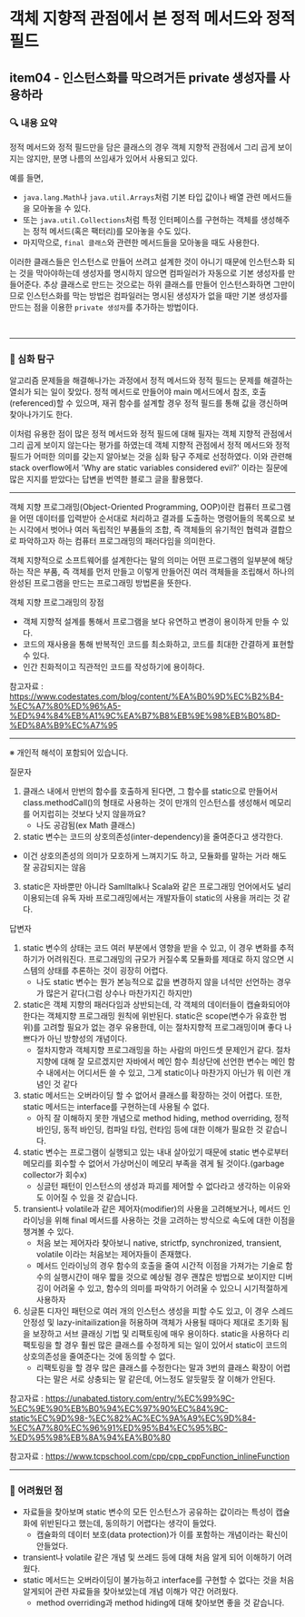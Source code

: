 # 객체 지향적 관점에서 본 정적 메서드와 정적 필드



## item04 - 인스턴스화를 막으려거든 private 생성자를 사용하라

### 🔍 내용 요약

정적 메서드와 정적 필드만을 담은 클래스의 경우 객체 지향적 관점에서 그리 곱게 보이지는 않지만, 분명 나름의 쓰임새가 있어서 사용되고 있다.

예를 들면, 
- `java.lang.Math`나 `java.util.Arrays`처럼 기본 타입 값이나 배열 관련 메서드들을 모아놓을 수 있다.
- 또는 `java.util.Collections`처럼 특정 인터페이스를 구현하는 객체를 생성해주는 정적 메서드(혹은 팩터리)를 모아놓을 수도 있다.
- 마지막으로, `final 클래스`와 관련한 메서드들을 모아놓을 때도 사용한다.

이러한 클래스들은 인스턴스로 만들어 쓰려고 설계한 것이 아니기 때문에 인스턴스화 되는 것을 막아야하는데 생성자를 명시하지 않으면 컴파일러가 자동으로 기본 생성자를 만들어준다. 추상 클래스로 만드는 것으로는 하위 클래스를 만들어 인스턴스화하면 그만이므로 인스턴스화를 막는 방법은 컴파일러는 명시된 생성자가 없을 때만 기본 생성자를 만드는 점을 이용한 `private 생성자`를 추가하는 방법이다.

<br>

--------------------------------------------------

### 🧐 심화 탐구

알고리즘 문제들을 해결해나가는 과정에서 정적 메서드와 정적 필드는 문제를 해결하는 열쇠가 되는 일이 잦았다. 정적 메서드로 만들어야 main 메서드에서 참조, 호출(referenced)할 수 있으며, 재귀 함수를 설계할 경우 정적 필드를 통해 값을 갱신하며 찾아나가기도 한다. 

이처럼 유용한 점이 많은 정적 메서드와 정적 필드에 대해 필자는 객체 지향적 관점에서 그리 곱게 보이지 않는다는 평가를 하였는데 객체 지향적 관점에서 정적 메서드와 정적 필드가 어떠한 의미를 갖는지 알아보는 것을 심화 탐구 주제로 선정하였다. 이와 관련해 stack overflow에서 'Why are static variables considered evil?' 이라는 질문에 많은 지지를 받았다는 답변을 번역한 블로그 글을 활용했다. 

--------------------------------------------------

객체 지향 프로그래밍(Object-Oriented Programming, OOP)이란 컴퓨터 프로그램을 어떤 데이터를 입력받아 순서대로 처리하고 결과를 도출하는 명령어들의 목록으로 보는 시각에서 벗어나 여러 독립적인 부품들의 조합, 즉 객체들의 유기적인 협력과 결합으로 파악하고자 하는 컴퓨터 프로그래밍의 패러다임을 의미한다. 

객체 지향적으로 소프트웨어를 설계한다는 말의 의미는 어떤 프로그램의 일부분에 해당하는 작은 부품, 즉 객체를 먼저 만들고 이렇게 만들어진 여러 객체들을 조립해서 하나의 완성된 프로그램을 만드는 프로그래밍 방법론을 뜻한다. 

객체 지향 프로그래밍의 장점
- 객체 지향적 설계를 통해서 프로그램을 보다 유연하고 변경이 용이하게 만들 수 있다.
- 코드의 재사용을 통해 반복적인 코드를 최소화하고, 코드를 최대한 간결하게 표현할 수 있다.
- 인간 친화적이고 직관적인 코드를 작성하기에 용이하다.

참고자료 : https://www.codestates.com/blog/content/%EA%B0%9D%EC%B2%B4-%EC%A7%80%ED%96%A5-%ED%94%84%EB%A1%9C%EA%B7%B8%EB%9E%98%EB%B0%8D-%ED%8A%B9%EC%A7%95

--------------------------------------------------

※ 개인적 해석이 포함되어 있습니다.

질문자
1. 클래스 내에서 만번의 함수를 호출하게 된다면, 그 함수를 static으로 만들어서 class.methodCall()의 형태로 사용하는 것이 만개의 인스턴스를 생성해서 메모리를 어지럽히는 것보다 낫지 않을까요?
   - 나도 공감됨(ex Math 클래스)
2. static 변수는 코드의 상호의존성(inter-dependency)을 줄여준다고 생각한다. 
  - 이건 상호의존성의 의미가 모호하게 느껴지기도 하고, 모듈화를 말하는 거라 해도 잘 공감되지는 않음
3. static은 자바뿐만 아니라 Samlltalk나 Scala와 같은 프로그래밍 언어에서도 널리 이용되는데 유독 자바 프로그래밍에서는 개발자들이 static의 사용을 꺼리는 것 같다. 

답변자
1. static 변수의 상태는 코드 여러 부분에서 영향을 받을 수 있고, 이 경우 변화를 추적하기가 어려워진다. 프로그래밍의 규모가 커질수록 모듈화를 제대로 하지 않으면 시스템의 상태를 추론하는 것이 굉장히 어렵다. 
    - 나도 static 변수는 뭔가 본능적으로 값을 변경하지 않을 녀석만 선언하는 경우가 많은거 같다(그럼 상수나 마찬가지긴 하지만)
2. static은 객체 지향의 패러다임과 상반되는데, 각 객체의 데이터들이 캡슐화되어야 한다는 객체지향 프로그래밍 원칙에 위반된다. static은 scope(변수가 유효한 범위)를 고려할 필요가 없는 경우 유용한데, 이는 절차지향적 프로그래밍이며 좋다 나쁘다가 아닌 방향성의 개념이다.
    - 절차지향과 객체지향 프로그래밍을 하는 사람의 마인드셋 문제인거 같다. 절차지향에 대해 잘 모르겠지만 자바에서 메인 함수 최상단에 선언한 변수는 메인 함수 내에서는 어디서든 쓸 수 있고, 그게 static이나 마찬가지 아닌가 뭐 이런 개념인 것 같다
3. static 메서드는 오버라이딩 할 수 없어서 클래스를 확장하는 것이 어렵다. 또한, static 메서드는 interface를 구현하는데 사용될 수 없다.
    - 아직 잘 이해하지 못한 개념으로 method hiding, method overriding, 정적 바인딩, 동적 바인딩, 컴파일 타임, 런타임 등에 대한 이해가 필요한 것 같습니다. 
4. static 변수는 프로그램이 실행되고 있는 내내 살아있기 때문에 static 변수로부터 메모리를 회수할 수 없어서 가상머신이 메모리 부족을 겪게 될 것이다.(garbage collector가 회수x)
    - 싱글턴 패턴이 인스턴스의 생성과 파괴를 제어할 수 없다라고 생각하는 이유와도 이어질 수 있을 것 같습니다.
5. transient나 volatile과 같은 제어자(modifier)의 사용을 고려해보거나, 메서드 인라이닝을 위해 final 메서드를 사용하는 것을 고려하는 방식으로 속도에 대한 이점을 챙겨볼 수 있다. 
    - 처음 보는 제어자라 찾아보니 native, strictfp, synchronized, transient, volatile 이라는 처음보는 제어자들이 존재했다. 
    - 메서드 인라이닝의 경우 함수의 호출을 줄여 시간적 이점을 가져가는 기술로 함수의 실행시간이 매우 짧을 것으로 예상될 경우 괜찮은 방법으로 보이지만 디버깅이 어려울 수 있고, 함수의 의미를 파악하기 어려울 수 있으니 시기적절하게 사용하자
6. 싱글톤 디자인 패턴으로 여러 개의 인스턴스 생성을 피할 수도 있고, 이 경우 스레드 안정성 및 lazy-initailization을 허용하며 객체가 사용될 때마다 제대로 초기화 됨을 보장하고 서브 클래싱 기법 및 리팩토링에 매우 용이하다. static을 사용하다 리팩토링을 할 경우 훨씬 많은 클래스를 수정하게 되는 일이 있어서 static이 코드의 상호의존성을 줄여준다는 것에 동의할 수 없다.
    - 리팩토링을 할 경우 많은 클래스를 수정한다는 말과 3번의 클래스 확장이 어렵다는 말은 서로 상충되는 말 같은데, 어느정도 알듯말듯 잘 이해가 안된다. 

참고자료 : https://unabated.tistory.com/entry/%EC%99%9C-%EC%9E%90%EB%B0%94%EC%97%90%EC%84%9C-static%EC%9D%98-%EC%82%AC%EC%9A%A9%EC%9D%84-%EC%A7%80%EC%96%91%ED%95%B4%EC%95%BC-%ED%95%98%EB%8A%94%EA%B0%80

참고자료 : https://www.tcpschool.com/cpp/cpp_cppFunction_inlineFunction

--------------------------------------------------

### 🧠 어려웠던 점

- 자료들을 찾아보며 static 변수의 모든 인스턴스가 공유하는 값이라는 특성이 캡슐화에 위반된다고 했는데, 동의하기 어렵다는 생각이 들었다. 
  - 캡슐화의 데이터 보호(data protection)가 이를 포함하는 개념이라는 확신이 안들었다. 
- transient나 volatile 같은 개념 및 쓰레드 등에 대해 처음 알게 되어 이해하기 어려웠다. 
- static 메서드는 오버라이딩이 불가능하고 interface를 구현할 수 없다는 것을 처음 알게되어 관련 자료들을 찾아보았는데 개념 이해가 약간 어려웠다. 
  - method overriding과 method hiding에 대해 찾아보면 좋을 것 같습니다.
